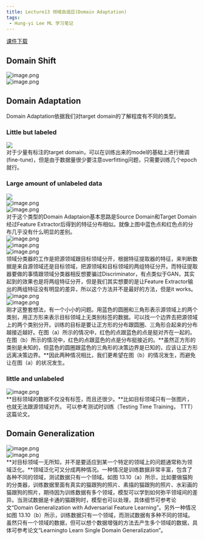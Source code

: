 ```yaml
---
title: Lecture13 领域自适应(Domain Adaptation)
tags:
 - Hung-yi Lee ML 学习笔记
---
```



[课件下载](https://speech.ee.ntu.edu.tw/~hylee/ml/ml2021-course-data/da_v6.pdf)

## Domain Shift

![image.png](https://yeyi0003.oss-cn-hangzhou.aliyuncs.com/1721361678664-591dbc75-297a-4db3-895a-4a03680dcd5d.png)<br />![image.png](https://yeyi0003.oss-cn-hangzhou.aliyuncs.com/1721361961147-a278c14b-62f9-4db7-9070-184403f8fa17.png)

## Domain Adaptation

Domain Adaptation依据我们对target domain的了解程度有不同的类型。

### Little but labeled

![](https://yeyi0003.oss-cn-hangzhou.aliyuncs.com/1721382997821-77ee13c2-af6e-4685-bc8b-cbdf2ed936f4.png)<br />对于少量有标注的target domain，可以在训练出来的model的基础上进行微调(fine-tune)，但是由于数据量很少要注意overfitting问题，只需要训练几个epoch就行。

### Large amount of unlabeled data

![](https://yeyi0003.oss-cn-hangzhou.aliyuncs.com/1721383190499-ea39514c-5a13-4709-907a-a24f1a0ff898.png)<br />![image.png](https://yeyi0003.oss-cn-hangzhou.aliyuncs.com/1721383218090-aa3be8f5-a905-4224-adfa-038d4a8d0969.png)<br />![image.png](https://yeyi0003.oss-cn-hangzhou.aliyuncs.com/1721383389588-fa0e3efd-07ea-4e8b-9e80-9a0768ffa01f.png)<br />对于这个类型的Domain Adaptaion基本思路是Source Domain和Target Domain经过Feature Extractor后得到的特征分布相似。就像上图中蓝色点和红色点的分布几乎没有什么明显的差别。<br />![image.png](https://yeyi0003.oss-cn-hangzhou.aliyuncs.com/1721383616826-bb3ad9bb-eaf1-42be-bc78-35faf870d5e2.png)<br />![image.png](https://yeyi0003.oss-cn-hangzhou.aliyuncs.com/1721384946800-6dd35110-1140-48a4-b77a-c373f03f1f15.png)<br />![image.png](https://yeyi0003.oss-cn-hangzhou.aliyuncs.com/1721387025804-b88e1d3c-4209-4f4c-961a-23204c13fa27.png)<br />领域分类器的工作是把源领域跟目标领域分开，根据特征提取器的特征，来判断数据是来自源领域还是目标领域，把源领域和目标领域的两组特征分开。而特征提取器要做的事情跟领域分类器相反想要骗过Discriminator，有点类似于GAN，其实起到的效果也是将两组特征分开，但是我们其实想要的是让Feature Extractor输出的两组特征没有明显的差异，所以这个方法并不是最好的方法，但是it works。<br />![image.png](https://yeyi0003.oss-cn-hangzhou.aliyuncs.com/1721447172927-277ff5b0-871a-49f0-b084-73a14b53c591.png)<br />![image.png](https://yeyi0003.oss-cn-hangzhou.aliyuncs.com/1721447206960-5a5fb099-1ece-4a23-a2dd-bf160e30cba0.png)<br />刚才这整套想法，有一个小小的问题。用蓝色的圆圈和三角形表示源领域上的两个类别，用正方形来表示目标领域上无类别标签的数据。可以找一个边界去把源领域上的两个类别分开。训练的目标是要让正方形的分布跟圆圈、三角形合起来的分布越接近越好。在图（a）所示的情况中，红色的点跟蓝色的点是挺对齐在一起的。在图（b）所示的情况中，红色的点跟蓝色的点是分布挺接近的。**虽然正方形的类别是未知的，但蓝色的圆圈跟蓝色的三角形的决策边界是已知的，应该让正方形远离决策边界。**因此两种情况相比，我们更希望在图（b）的情况发生，而避免让在图（a）的状况发生。

### little and unlabeled

![image.png](https://yeyi0003.oss-cn-hangzhou.aliyuncs.com/1721447656563-47160f91-3dee-4f74-baca-5002cfc2b176.png)<br />**目标领域的数据不仅没有标签，而且还很少。**比如目标领域只有一张图片，也就无法跟源领域对齐。 可以参考测试时训练（Testing Time Training， TTT）这篇论文。

## Domain Generalization

![image.png](https://yeyi0003.oss-cn-hangzhou.aliyuncs.com/1721448019959-e810031b-2fe8-4ec9-aedc-856855395df4.png)<br />![image.png](https://yeyi0003.oss-cn-hangzhou.aliyuncs.com/1721448053874-ff54aae6-a72d-4544-861c-abdbf1fd6a19.png)<br />**对目标领域一无所知，并不是要适应到某一个特定的领域上的问题通常称为领域泛化。**领域泛化可又分成两种情况。一种情况是训练数据非常丰富，包含了各种不同的领域，测试数据只有一个领域。如图 13.10（a）所示，比如要做猫狗的分类器，训练数据里面有真实的猫跟狗的照片、素描的猫跟狗的照片、水彩画的猫跟狗的照片，期待因为训练数据有多个领域，模型可以学到如何弥平领域间的差异。当测试数据是卡通的猫跟狗时，模型也可以处理，具体细节可参考论文“Domain Generalization with Adversarial Feature Learning”。另外一种情况如图 13.10（b）所示，训练数据只有一个领域，而测试数据有多种不同的领域。虽然只有一个领域的数据，但可以想个数据增强的方法去产生多个领域的数据，具体可参考论文“Learningto Learn Single Domain Generalization”。